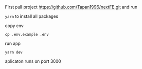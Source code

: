 First pull project https://github.com/Tapan1996/nextFE.git and run

```yarn``` to install all packages

copy env

```cp .env.example .env```

run app

```yarn dev```

aplicaton runs on port 3000
